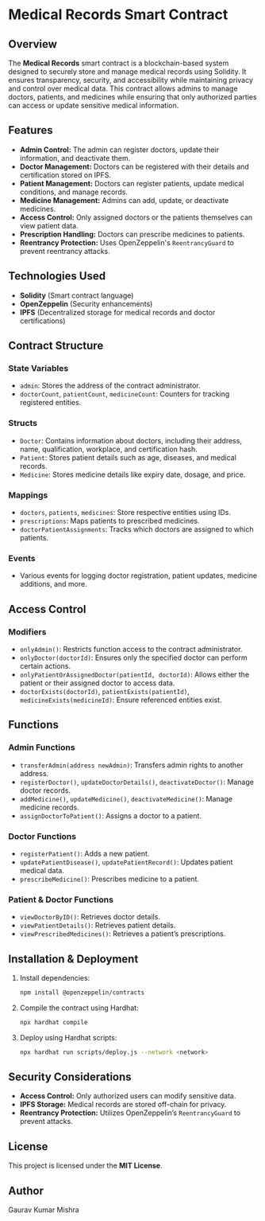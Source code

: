 # Medical Records Smart Contract

## Overview
The **Medical Records** smart contract is a blockchain-based system designed to securely store and manage medical records using Solidity. It ensures transparency, security, and accessibility while maintaining privacy and control over medical data. This contract allows admins to manage doctors, patients, and medicines while ensuring that only authorized parties can access or update sensitive medical information.

## Features
- **Admin Control:** The admin can register doctors, update their information, and deactivate them.
- **Doctor Management:** Doctors can be registered with their details and certification stored on IPFS.
- **Patient Management:** Doctors can register patients, update medical conditions, and manage records.
- **Medicine Management:** Admins can add, update, or deactivate medicines.
- **Access Control:** Only assigned doctors or the patients themselves can view patient data.
- **Prescription Handling:** Doctors can prescribe medicines to patients.
- **Reentrancy Protection:** Uses OpenZeppelin's `ReentrancyGuard` to prevent reentrancy attacks.

## Technologies Used
- **Solidity** (Smart contract language)
- **OpenZeppelin** (Security enhancements)
- **IPFS** (Decentralized storage for medical records and doctor certifications)

## Contract Structure
### State Variables
- `admin`: Stores the address of the contract administrator.
- `doctorCount`, `patientCount`, `medicineCount`: Counters for tracking registered entities.

### Structs
- `Doctor`: Contains information about doctors, including their address, name, qualification, workplace, and certification hash.
- `Patient`: Stores patient details such as age, diseases, and medical records.
- `Medicine`: Stores medicine details like expiry date, dosage, and price.

### Mappings
- `doctors`, `patients`, `medicines`: Store respective entities using IDs.
- `prescriptions`: Maps patients to prescribed medicines.
- `doctorPatientAssignments`: Tracks which doctors are assigned to which patients.

### Events
- Various events for logging doctor registration, patient updates, medicine additions, and more.

## Access Control
### Modifiers
- `onlyAdmin()`: Restricts function access to the contract administrator.
- `onlyDoctor(doctorId)`: Ensures only the specified doctor can perform certain actions.
- `onlyPatientOrAssignedDoctor(patientId, doctorId)`: Allows either the patient or their assigned doctor to access data.
- `doctorExists(doctorId)`, `patientExists(patientId)`, `medicineExists(medicineId)`: Ensure referenced entities exist.

## Functions
### Admin Functions
- `transferAdmin(address newAdmin)`: Transfers admin rights to another address.
- `registerDoctor()`, `updateDoctorDetails()`, `deactivateDoctor()`: Manage doctor records.
- `addMedicine()`, `updateMedicine()`, `deactivateMedicine()`: Manage medicine records.
- `assignDoctorToPatient()`: Assigns a doctor to a patient.

### Doctor Functions
- `registerPatient()`: Adds a new patient.
- `updatePatientDisease()`, `updatePatientRecord()`: Updates patient medical data.
- `prescribeMedicine()`: Prescribes medicine to a patient.

### Patient & Doctor Functions
- `viewDoctorByID()`: Retrieves doctor details.
- `viewPatientDetails()`: Retrieves patient details.
- `viewPrescribedMedicines()`: Retrieves a patient’s prescriptions.

## Installation & Deployment
1. Install dependencies:
   ```sh
   npm install @openzeppelin/contracts
   ```
2. Compile the contract using Hardhat:
   ```sh
   npx hardhat compile
   ```
3. Deploy using Hardhat scripts:
   ```sh
   npx hardhat run scripts/deploy.js --network <network>
   ```

## Security Considerations
- **Access Control:** Only authorized users can modify sensitive data.
- **IPFS Storage:** Medical records are stored off-chain for privacy.
- **Reentrancy Protection:** Utilizes OpenZeppelin’s `ReentrancyGuard` to prevent attacks.

## License
This project is licensed under the **MIT License**.

## Author
Gaurav Kumar Mishra

